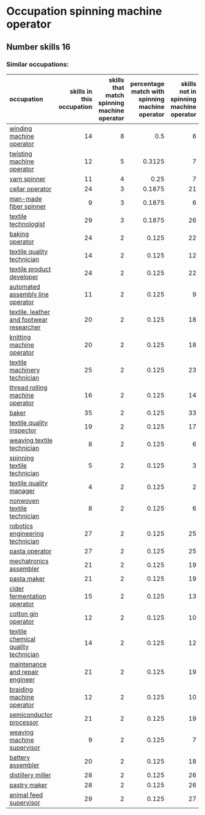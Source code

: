 # Occupation spinning machine operator
## Number skills 16
### Similar occupations:
| occupation                                                                              |   skills in this occupation |   skills that match spinning machine operator |   percentage match with spinning machine operator |   skills not in spinning machine operator |
|:----------------------------------------------------------------------------------------|----------------------------:|----------------------------------------------:|--------------------------------------------------:|------------------------------------------:|
| [winding machine operator](winding_machine_operator.md)                                 |                          14 |                                             8 |                                            0.5    |                                         6 |
| [twisting machine operator](twisting_machine_operator.md)                               |                          12 |                                             5 |                                            0.3125 |                                         7 |
| [yarn spinner](yarn_spinner.md)                                                         |                          11 |                                             4 |                                            0.25   |                                         7 |
| [cellar operator](cellar_operator.md)                                                   |                          24 |                                             3 |                                            0.1875 |                                        21 |
| [man-made fiber spinner](man-made_fiber_spinner.md)                                     |                           9 |                                             3 |                                            0.1875 |                                         6 |
| [textile technologist](textile_technologist.md)                                         |                          29 |                                             3 |                                            0.1875 |                                        26 |
| [baking operator](baking_operator.md)                                                   |                          24 |                                             2 |                                            0.125  |                                        22 |
| [textile quality technician](textile_quality_technician.md)                             |                          14 |                                             2 |                                            0.125  |                                        12 |
| [textile product developer](textile_product_developer.md)                               |                          24 |                                             2 |                                            0.125  |                                        22 |
| [automated assembly line operator](automated_assembly_line_operator.md)                 |                          11 |                                             2 |                                            0.125  |                                         9 |
| [textile, leather and footwear researcher](textile,_leather_and_footwear_researcher.md) |                          20 |                                             2 |                                            0.125  |                                        18 |
| [knitting machine operator](knitting_machine_operator.md)                               |                          20 |                                             2 |                                            0.125  |                                        18 |
| [textile machinery technician](textile_machinery_technician.md)                         |                          25 |                                             2 |                                            0.125  |                                        23 |
| [thread rolling machine operator](thread_rolling_machine_operator.md)                   |                          16 |                                             2 |                                            0.125  |                                        14 |
| [baker](baker.md)                                                                       |                          35 |                                             2 |                                            0.125  |                                        33 |
| [textile quality inspector](textile_quality_inspector.md)                               |                          19 |                                             2 |                                            0.125  |                                        17 |
| [weaving textile technician](weaving_textile_technician.md)                             |                           8 |                                             2 |                                            0.125  |                                         6 |
| [spinning textile technician](spinning_textile_technician.md)                           |                           5 |                                             2 |                                            0.125  |                                         3 |
| [textile quality manager](textile_quality_manager.md)                                   |                           4 |                                             2 |                                            0.125  |                                         2 |
| [nonwoven  textile technician](nonwoven__textile_technician.md)                         |                           8 |                                             2 |                                            0.125  |                                         6 |
| [robotics engineering technician](robotics_engineering_technician.md)                   |                          27 |                                             2 |                                            0.125  |                                        25 |
| [pasta operator](pasta_operator.md)                                                     |                          27 |                                             2 |                                            0.125  |                                        25 |
| [mechatronics assembler](mechatronics_assembler.md)                                     |                          21 |                                             2 |                                            0.125  |                                        19 |
| [pasta maker](pasta_maker.md)                                                           |                          21 |                                             2 |                                            0.125  |                                        19 |
| [cider fermentation operator](cider_fermentation_operator.md)                           |                          15 |                                             2 |                                            0.125  |                                        13 |
| [cotton gin operator](cotton_gin_operator.md)                                           |                          12 |                                             2 |                                            0.125  |                                        10 |
| [textile chemical quality technician](textile_chemical_quality_technician.md)           |                          14 |                                             2 |                                            0.125  |                                        12 |
| [maintenance and repair engineer](maintenance_and_repair_engineer.md)                   |                          21 |                                             2 |                                            0.125  |                                        19 |
| [braiding machine operator](braiding_machine_operator.md)                               |                          12 |                                             2 |                                            0.125  |                                        10 |
| [semiconductor processor](semiconductor_processor.md)                                   |                          21 |                                             2 |                                            0.125  |                                        19 |
| [weaving machine supervisor](weaving_machine_supervisor.md)                             |                           9 |                                             2 |                                            0.125  |                                         7 |
| [battery assembler](battery_assembler.md)                                               |                          20 |                                             2 |                                            0.125  |                                        18 |
| [distillery miller](distillery_miller.md)                                               |                          28 |                                             2 |                                            0.125  |                                        26 |
| [pastry maker](pastry_maker.md)                                                         |                          28 |                                             2 |                                            0.125  |                                        26 |
| [animal feed supervisor](animal_feed_supervisor.md)                                     |                          29 |                                             2 |                                            0.125  |                                        27 |
